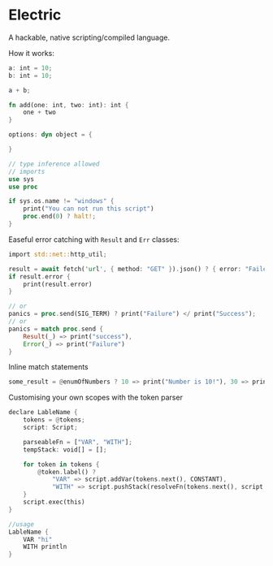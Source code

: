 # Electric

A hackable, native scripting/compiled language.

How it works:

```rust
a: int = 10;
b: int = 10;

a + b;

fn add(one: int, two: int): int {
    one + two
}

options: dyn object = {

}

// type inference allowed
// imports
use sys
use proc

if sys.os.name != "windows" {
    print("You can not run this script")
    proc.end(0) ? halt!;
}
```

Easeful error catching with `Result` and `Err` classes:

```rust
import std::net::http_util;

result = await fetch('url', { method: "GET" }).json() ? { error: "Failed to get request" };
if result.error {
    print(result.error)
}

// or
panics = proc.send(SIG_TERM) ? print("Failure") </ print("Success");
// or
panics = match proc.send {
    Result(_) => print("success"),
    Error(_) => print("Failure")
}
```

Inline match statements

```rust
some_result = @enumOfNumbers ? 10 => print("Number is 10!"), 30 => print("Number is 30!"); _ => print("Unknown number");
```

Customising your own scopes with the token parser

```rust
declare LableName {
    tokens = @tokens;
    script: Script;

    parseableFn = ["VAR", "WITH"];
    tempStack: void[] = [];

    for token in tokens {
        @token.label() ?
            "VAR" => script.addVar(tokens.next(), CONSTANT),
            "WITH" => script.pushStack(resolveFn(tokens.next(), script.lastVar ?? "")
    }
    script.exec(this) 
}

//usage
LableName {
    VAR "hi"
    WITH println
}
```

    
